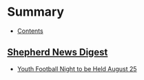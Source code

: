 # Summary

* [Contents](README.md)

## [Shepherd News Digest](TSJ-08242016/ShepherdCommunity08242016.md)
* [Youth Football Night to be Held August 25](_posts/2016-08-23/2016-08-23-Youth-Football-Night-to-be-held-August-25th.md)

